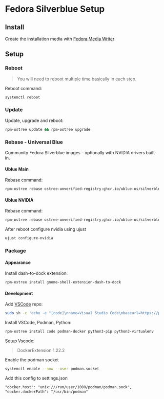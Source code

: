# Fedora Silverblue Setup

## Install

Create the installation media with [Fedora Media Writer](https://fedoraproject.org/fr/workstation/download)

## Setup

### Reboot 
> You will need to reboot multiple time basically in each step.

Reboot command:
```bash
systemctl reboot
```

### Update
Update, upgrade and reboot:
```bash
rpm-ostree update && rpm-ostree upgrade
```

### Rebase - Universal Blue
Community Fedora Silverblue images - optionally with NVIDIA drivers built-in.

#### Ublue Main
Rebase command:
```bash
rpm-ostree rebase ostree-unverified-registry:ghcr.io/ublue-os/silverblue-main:latest
```

#### Ublue NVIDIA
Rebase command:
```bash
rpm-ostree rebase ostree-unverified-registry:ghcr.io/ublue-os/silverblue-nvidia:latest
```
After reboot configure nvidia using ujust
```bash
ujust configure-nvidia
```
### Package

#### Appearance
Install dash-to-dock extension:
```bash
rpm-ostree install gnome-shell-extension-dash-to-dock
```

#### Development
Add [VSCode](https://code.visualstudio.com/docs/setup/linux#_rhel-fedora-and-centos-based-distributions) repo:
```bash
sudo sh -c 'echo -e "[code]\nname=Visual Studio Code\nbaseurl=https://packages.microsoft.com/yumrepos/vscode\nenabled=1\ngpgcheck=1\ngpgkey=https://packages.microsoft.com/keys/microsoft.asc" > /etc/yum.repos.d/vscode.repo'
```

Install VSCode, Podman, Python:
```bash
rpm-ostree install code podman-docker python3-pip python3-virtualenv
```

Setup Vscode:

> DockerExtension 1.22.2

Enable the podman socket
```bash
systemctl enable --now --user podman.socket
```
Add this config to settings.json
```txt
"docker.host": "unix:///run/user/1000/podman/podman.sock",
"docker.dockerPath": "/usr/bin/podman"
```






